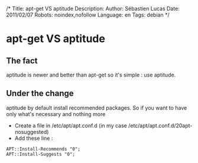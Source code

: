 /*
Title: apt-get VS aptitude
Description: 
Author: Sébastien Lucas
Date: 2011/02/07
Robots: noindex,nofollow
Language: en
Tags: debian
*/
# apt-get VS aptitude

## The fact
aptitude is newer and better than apt-get so it's simple : use aptitude.

## Under the change

aptitude by default install recommended packages. So if you want to have only what's necessary and nothing more 

 * Create a file in /etc/apt/apt.conf.d (in my case /etc/apt/apt.conf.d/20apt-nosuggested)
 * Add these line :

```
APT::Install-Recommends "0";
APT::Install-Suggests "0";
```





